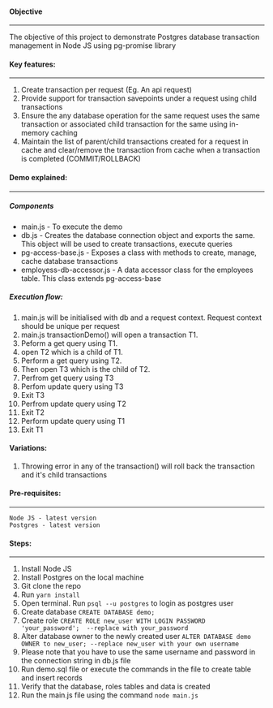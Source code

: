 
#### Objective
---
The objective of this project to demonstrate Postgres database transaction management in Node JS using pg-promise library

#### Key features:
---
1. Create transaction per request (Eg. An api request) 
2. Provide support for transaction savepoints under a request using child transactions
3. Ensure the any database operation for the same request uses the same transaction or associated child transaction for the same using in-memory caching
4. Maintain the list of parent/child transactions created for a request in cache and clear/remove the transaction from cache when a transaction is completed (COMMIT/ROLLBACK)

#### Demo explained:
---
##### Components
* main.js - To execute the demo
* db.js - Creates the database connection object and exports the same. This object will be used to create transactions, execute queries
* pg-access-base.js - Exposes a class with methods to create, manage, cache database transactions
* employess-db-accessor.js - A data accessor class for the employees table. This class extends pg-access-base

##### Execution flow:
1. main.js will be initialised with db and a request context. Request context should be unique per request
2. main.js transactionDemo() will open a transaction T1. 
3. Peform a get query using T1. 
4. open T2 which is a child of T1. 
5. Perform a get query using T2. 
6. Then open T3 which is the child of T2.
7. Perfrom get query using T3
8. Perfom update query using T3
8. Exit T3
10. Perfrom update query using T2
11. Exit T2
12. Perform update query using T1
13. Exit T1

#### Variations:
1. Throwing error in any of the transaction() will roll back the transaction and it's child transactions


#### Pre-requisites:
---
    Node JS - latest version 
    Postgres - latest version

#### Steps:
---
1. Install Node JS
2. Install Postgres on the local machine
3. Git clone the repo
4. Run ```yarn install```
5. Open terminal. Run ```psql --u postgres``` to login as postgres user
6. Create database ```CREATE DATABASE demo;```
7. Create role ```CREATE ROLE new_user WITH LOGIN PASSWORD 'your_password';  --replace with your_password```
8. Alter database owner to the newly created user ```ALTER DATABASE demo OWNER to new_user; --replace new_user with your own username```
9. Please note that you have to use the same username and password in the connection string in db.js file
10. Run demo.sql file or execute the commands in the file to create table and insert records
11. Verify that the database, roles tables and data is created
12. Run the main.js file using the command ```node main.js```



